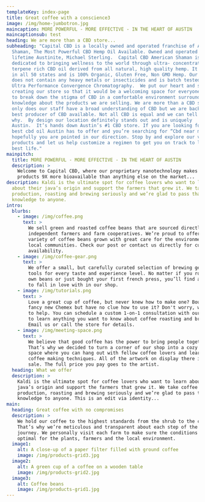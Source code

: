 ```yaml
---
templateKey: index-page
title: Great coffee with a conscience3
image: /img/home-jumbotron.jpg
maincaption: MORE POWERFUL - MORE EFFECTIVE - IN THE HEART OF AUSTIN
maincaptionsub: test
heading: We are more than a CBD store...
subheading: "Capital CBD is a locally owned and operated franchise of American
  Shaman, The Most Powerful CBD Hemp Oil Available. Owned and operated by
  lifetime Austinite, Michael Sterling.  Capital CBD American Shaman is
  dedicated to bringing wellness to the world through ultra- concentrated
  terpene rich CBD oil derived from all natural, high quality hemp. It is legal
  in all 50 states and is 100% Organic, Gluten Free, Non GMO Hemp. Our product
  does not contain any heavy metals or insecticides and is batch tested using
  Ultra Performance Convergence Chromatography.  We put our heart and soul into
  creating our store so that it would be a welcoming space for everyone. We want
  to break down the stigma of CBD in a comfortable environment surrounded with
  knowledge about the products we are selling. We are more than a CBD store. Not
  only does our staff have a broad understanding of CBD but we are backed by the
  best producer of CBD available. Not all CBD is equal and we can tell you
  why.  By design our location definitely stands out and is uniquely
  Austin.  It’s hands down Austin’s #1 CBD store. If you are looking for the
  best cbd oil Austin has to offer and you’re searching for “Cbd near me”
  hopefully you are pointed in our direction. Stop by and explore our variety of
  products and let us help customize a regimen to get you on track to live your
  best life."
mainpitch:
  title: MORE POWERFUL - MORE EFFECTIVE - IN THE HEART OF AUSTIN
  description: >
    Welcome to Capital CBD, where our proprietary nanotechnology makes our
    products 9X more bioavailable than anything else on the market...
description: Kaldi is the ultimate spot for coffee lovers who want to learn
  about their java’s origin and support the farmers that grew it. We take coffee
  production, roasting and brewing seriously and we’re glad to pass that
  knowledge to anyone.
intro:
  blurbs:
    - image: /img/coffee.png
      text: >
        We sell green and roasted coffee beans that are sourced directly from
        independent farmers and farm cooperatives. We’re proud to offer a
        variety of coffee beans grown with great care for the environment and
        local communities. Check our post or contact us directly for current
        availability.
    - image: /img/coffee-gear.png
      text: >
        We offer a small, but carefully curated selection of brewing gear and
        tools for every taste and experience level. No matter if you roast your
        own beans or just bought your first french press, you’ll find a gadget
        to fall in love with in our shop.
    - image: /img/tutorials.png
      text: >
        Love a great cup of coffee, but never knew how to make one? Bought a
        fancy new Chemex but have no clue how to use it? Don't worry, we’re here
        to help. You can schedule a custom 1-on-1 consultation with our baristas
        to learn anything you want to know about coffee roasting and brewing.
        Email us or call the store for details.
    - image: /img/meeting-space.png
      text: >
        We believe that good coffee has the power to bring people together.
        That’s why we decided to turn a corner of our shop into a cozy meeting
        space where you can hang out with fellow coffee lovers and learn about
        coffee making techniques. All of the artwork on display there is for
        sale. The full price you pay goes to the artist.
  heading: What we offer
  description: >
    Kaldi is the ultimate spot for coffee lovers who want to learn about their
    java’s origin and support the farmers that grew it. We take coffee
    production, roasting and brewing seriously and we’re glad to pass that
    knowledge to anyone. This is an edit via identity...
main:
  heading: Great coffee with no compromises
  description: >
    We hold our coffee to the highest standards from the shrub to the cup.
    That’s why we’re meticulous and transparent about each step of the coffee’s
    journey. We personally visit each farm to make sure the conditions are
    optimal for the plants, farmers and the local environment.
  image1:
    alt: A close-up of a paper filter filled with ground coffee
    image: /img/products-grid3.jpg
  image2:
    alt: A green cup of a coffee on a wooden table
    image: /img/products-grid2.jpg
  image3:
    alt: Coffee beans
    image: /img/products-grid1.jpg
---
```


